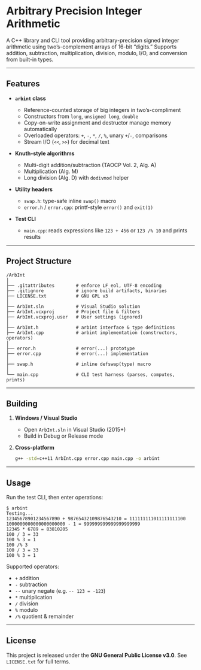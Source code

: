 # Arbitrary Precision Integer Arithmetic

A C++ library and CLI tool providing arbitrary-precision signed integer arithmetic using two’s-complement arrays of 16-bit “digits.” Supports addition, subtraction, multiplication, division, modulo, I/O, and conversion from built-in types.

---

## Features

- **`arbint` class**
  - Reference-counted storage of big integers in two’s-compliment  
  - Constructors from `long`, `unsigned long`, `double`  
  - Copy-on-write assignment and destructor manage memory automatically  
  - Overloaded operators: `+`, `-`, `*`, `/`, `%`, unary `+`/`-`, comparisons  
  - Stream I/O (`<<`, `>>`) for decimal text  

- **Knuth-style algorithms**
  - Multi-digit addition/subtraction (TAOCP Vol. 2, Alg. A)  
  - Multiplication (Alg. M)  
  - Long division (Alg. D) with `dodivmod` helper  

- **Utility headers**
  - `swap.h`: type-safe inline `swap()` macro  
  - `error.h` / `error.cpp`: printf-style `error()` and `exit(1)`  

- **Test CLI**
  - `main.cpp`: reads expressions like `123 + 456` or `123 /% 10` and prints results  

---

## Project Structure

```text
/ArbInt
│
├── .gitattributes        # enforce LF eol, UTF-8 encoding
├── .gitignore            # ignore build artifacts, binaries
├── LICENSE.txt           # GNU GPL v3
│
├── ArbInt.sln            # Visual Studio solution
├── ArbInt.vcxproj        # Project file & filters
├── ArbInt.vcxproj.user   # User settings (ignored)
│
├── ArbInt.h              # arbint interface & type definitions
├── ArbInt.cpp            # arbint implementation (constructors, operators)
│
├── error.h               # error(...) prototype
├── error.cpp             # error(...) implementation
│
├── swap.h                # inline defswap(type) macro
│
└── main.cpp              # CLI test harness (parses, computes, prints)
```

---

## Building

1. **Windows / Visual Studio**  
   - Open `ArbInt.sln` in Visual Studio (2015+)  
   - Build in Debug or Release mode  

2. **Cross-platform**  
   ```bash
   g++ -std=c++11 ArbInt.cpp error.cpp main.cpp -o arbint
   ```

---

## Usage

Run the test CLI, then enter operations:

```console
$ arbint
Testing...
12345678901234567890 + 98765432109876543210 = 111111111011111111100
1000000000000000000000 - 1 = 999999999999999999999
12345 * 6789 = 83810205
100 / 3 = 33
100 % 3 = 1
100 /% 3
100 / 3 = 33
100 % 3 = 1
```

Supported operators:

- `+`   addition  
- `-`   subtraction  
- `--`  unary negate (e.g. `-- 123 = -123`)  
- `*`   multiplication  
- `/`   division  
- `%`   modulo  
- `/%`  quotient & remainder  

---

## License

This project is released under the **GNU General Public License v3.0**. See `LICENSE.txt` for full terms.
